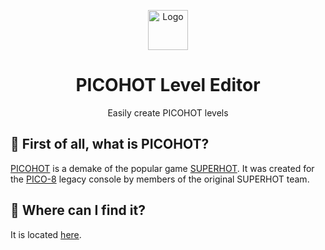<p align="center"><a href="https://github.com/retronbv/picohot-level-editor"><img src="https://www.lexaloffle.com/gfx/p8b_pico8.png" alt="Logo" height="64"/></a></p>
<h1 align="center">PICOHOT Level Editor</h1>
<p align="center">Easily create PICOHOT levels</p>

## 🙉 First of all, what is PICOHOT?
[PICOHOT](https://www.lexaloffle.com/bbs/?tid=37236) is a demake of the popular game [SUPERHOT](https://superhotgame.com/). It was created for the [PICO-8](https://www.lexaloffle.com/pico-8.php) legacy console by members of the original SUPERHOT team.

## 🔗 Where can I find it?
It is located [here](https://picohot.retron.dev).